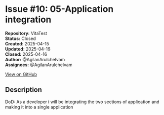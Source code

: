 # Issue #10: 05-Application integration

**Repository:** VitaTest  
**Status:** Closed  
**Created:** 2025-04-15  
**Updated:** 2025-04-16  
**Closed:** 2025-04-16  
**Author:** @AgilanArulchelvam  
**Assignees:** @AgilanArulchelvam  

[View on GitHub](https://github.com/Simtestlab/VitaTest/issues/10)

## Description

DoD:
As a developer i will be integrating the two sections of application and making it into a single application 